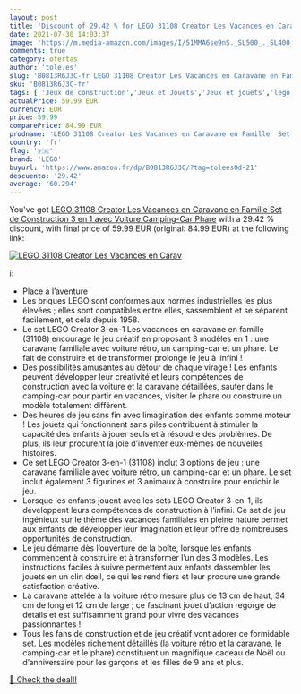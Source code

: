 ```yaml
---
layout: post
title: 'Discount of 29.42 % for LEGO 31108 Creator Les Vacances en Carav'
date: 2021-07-30 14:03:37
image: 'https://m.media-amazon.com/images/I/51MMA6se9nS._SL500_._SL400_.jpg'
comments: true
category: ofertas
author: 'tole.es'
slug: 'B0813R6J3C-fr LEGO 31108 Creator Les Vacances en Caravane en Famille Set...'
sku: 'B0813R6J3C-fr'
tags: [ 'Jeux de construction','Jeux et Jouets','Jeux et jouets','lego', ]
actualPrice: 59.99 EUR
currency: EUR
price: 59.99
comparePrice: 84.99 EUR
prodname: 'LEGO 31108 Creator Les Vacances en Caravane en Famille  Set de Construction 3 en 1 avec Voiture  Camping-Car  Phare'
country: 'fr'
flag: '🇫🇷'
brand: 'LEGO'
buyurl: 'https://www.amazon.fr/dp/B0813R6J3C/?tag=tolees0d-21'
descuento: '29.42'
average: '60.294'
---
```


You've got [LEGO 31108 Creator Les Vacances en Caravane en Famille  Set de Construction 3 en 1 avec Voiture  Camping-Car  Phare](https://www.amazon.fr/dp/B0813R6J3C/?tag=tolees0d-21) with a  29.42 % discount, with final price of 59.99 EUR (original: 84.99 EUR) at the following link:

[![LEGO 31108 Creator Les Vacances en Carav](https://m.media-amazon.com/images/I/51MMA6se9nS._SL500_._SL400_.jpg)](https://www.amazon.fr/dp/B0813R6J3C/?tag=tolees0d-21)

ℹ️:

- Place à l’aventure
- Les briques LEGO sont conformes aux normes industrielles les plus élevées ; elles sont compatibles entre elles, sassemblent et se séparent facilement, et cela depuis 1958.
- Le set LEGO Creator 3-en-1 Les vacances en caravane en famille (31108) encourage le jeu créatif en proposant 3 modèles en 1 : une caravane familiale avec voiture rétro, un camping-car et un phare. Le fait de construire et de transformer prolonge le jeu à linfini !
- Des possibilités amusantes au détour de chaque virage ! Les enfants peuvent développer leur créativité et leurs compétences de construction avec la voiture et la caravane détaillées, sauter dans le camping-car pour partir en vacances, visiter le phare ou construire un modèle totalement différent.
- Des heures de jeu sans fin avec limagination des enfants comme moteur ! Les jouets qui fonctionnent sans piles contribuent à stimuler la capacité des enfants à jouer seuls et à résoudre des problèmes. De plus, ils leur procurent la joie d’inventer eux-mêmes de nouvelles histoires.
- Ce set LEGO Creator 3-en-1 (31108) inclut 3 options de jeu : une caravane familiale avec voiture rétro, un camping-car et un phare. Le set inclut également 3 figurines et 3 animaux à construire pour enrichir le jeu.
- Lorsque les enfants jouent avec les sets LEGO Creator 3-en-1, ils développent leurs compétences de construction à l’infini. Ce set de jeu ingénieux sur le thème des vacances familiales en pleine nature permet aux enfants de développer leur imagination et leur offre de nombreuses opportunités de construction.
- Le jeu démarre dès l’ouverture de la boîte, lorsque les enfants commencent à construire et à transformer l’un des 3 modèles. Les instructions faciles à suivre permettent aux enfants dassembler les jouets en un clin dœil, ce qui les rend fiers et leur procure une grande satisfaction créative.
- La caravane attelée à la voiture rétro mesure plus de 13 cm de haut, 34 cm de long et 12 cm de large ; ce fascinant jouet d’action regorge de détails et est suffisamment grand pour vivre des vacances passionnantes !
- Tous les fans de construction et de jeu créatif vont adorer ce formidable set. Les modèles richement détaillés (la voiture rétro et la caravane, le camping-car et le phare) constituent un magnifique cadeau de Noël ou d’anniversaire pour les garçons et les filles de 9 ans et plus.

[🛒 Check the deal!!](https://www.amazon.fr/dp/B0813R6J3C/?tag=tolees0d-21)
